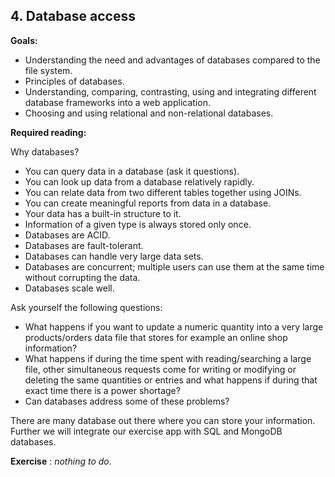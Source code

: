 ## 4. Database access

**Goals:** 

 - Understanding the need and advantages of databases compared to the file system.
 - Principles of databases.
 - Understanding, comparing, contrasting, using and integrating different database frameworks into a web application.
 - Choosing and using relational and non-relational databases.

**Required reading:**  

Why databases?
 - You can query data in a database (ask it questions).
 - You can look up data from a database relatively rapidly.
 - You can relate data from two different tables together using JOINs.
 - You can create meaningful reports from data in a database.
 - Your data has a built-in structure to it.
 - Information of a given type is always stored only once.
 - Databases are ACID.
 - Databases are fault-tolerant.
 - Databases can handle very large data sets.
 - Databases are concurrent; multiple users can use them at the same time without corrupting the data.
 - Databases scale well.

Ask yourself the following questions:  
 - What happens if you want to update a numeric quantity into a very large products/orders data file that stores for example an online shop information?   
 - What happens if during the time spent with reading/searching a large file, other simultaneous requests come for writing or modifying or deleting the same quantities or entries and what happens if during that exact time there is a power shortage?   
 - Can databases address some of these problems?   

There are many database out there where you can store your information.    
Further we will integrate our exercise app with SQL and MongoDB databases.   

**Exercise** : *nothing to do*.
